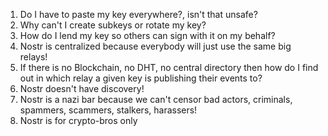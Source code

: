 1. Do I have to paste my key everywhere?, isn't that unsafe?
2. Why can't I create subkeys or rotate my key?
3. How do I lend my key so others can sign with it on my behalf?
4. Nostr is centralized because everybody will just use the same big relays! 
5. If there is no Blockchain, no DHT, no central directory then how do I find out in which relay a given key is publishing their events to?
6. Nostr doesn't have discovery!
7. Nostr is a nazi bar because we can't censor bad actors, criminals, spammers, scammers, stalkers, harassers!
8. Nostr is for crypto-bros only



